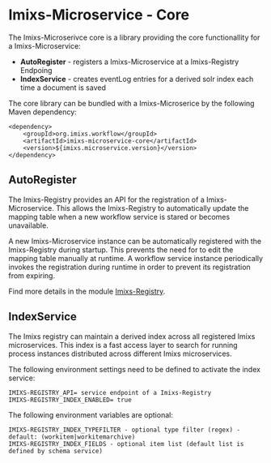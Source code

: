 # Imixs-Microservice - Core

The Imixs-Microserivce core is a library providing the core functionallity for a Imixs-Microservice:

 - **AutoRegister** - registers a Imixs-Microservice at a Imixs-Registry Endpoing
 - **IndexService** - creates eventLog entries for a derived solr index each time a document is saved

 
The core library can be bundled with a Imixs-Microserice by the following Maven dependency:

	<dependency>
		<groupId>org.imixs.workflow</groupId>
		<artifactId>imixs-microservice-core</artifactId>
		<version>${imixs.microservice.version}</version>
	</dependency> 


## AutoRegister

The Imixs-Registry provides an API for the registration of a Imixs-Microservice. This allows the Imixs-Registry to automatically update the mapping table when a new workflow service is stared or becomes unavailable.

A new Imixs-Microservice instance can be automatically registered with the Imixs-Registry during startup. This prevents the need for to edit the mapping table manually at runtime. A workflow service instance periodically invokes the registration during runtime in order to prevent its registration from expiring.

Find more details in the module [Imixs-Registry](https://github.com/imixs/imixs-microservice/tree/master/imixs-microservice-registry).



## IndexService

The Imixs registry can maintain a derived index across all registered Imixs microservices. This index is a fast access layer to search for running process instances distributed across different Imixs microservices.   

The following environment settings need to be defined to activate the index service:


    IMIXS-REGISTRY_API= service endpoint of a Imixs-Registry
    IMIXS-REGISTRY_INDEX_ENABLED= true

The following environment variables are optional:

	IMIXS-REGISTRY_INDEX_TYPEFILTER - optional type filter (regex) - default: (workitem|workitemarchive) 
	IMIXS-REGISTRY_INDEX_FIELDS - optional item list (default list is defined by schema service)
	


	